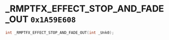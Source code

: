 # _RMPTFX_EFFECT_STOP_AND_FADE_OUT `0x1A59E608`

```cpp
int _RMPTFX_EFFECT_STOP_AND_FADE_OUT(int _Unk0);
```